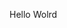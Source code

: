 Hello Wolrd


























































































































































































































































































































































































































































































































































































































































































































































































































































































































































































































































































































































































































































































































































































































































































































































































































































































































































































































































































































































































































































































































































































































































































































































































































































































































































































































































































































